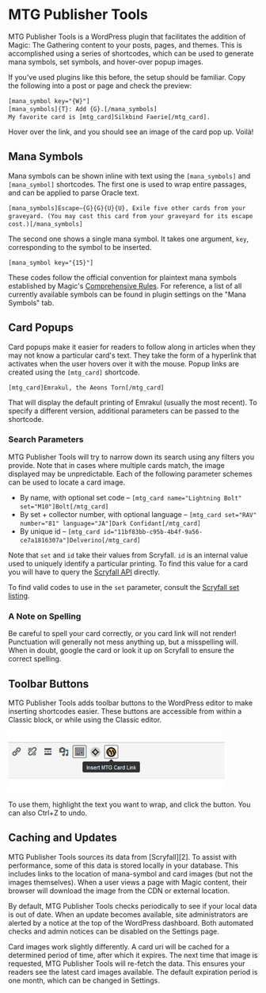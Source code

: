 # MTG Publisher Tools
MTG Publisher Tools is a WordPress plugin that facilitates the addition of Magic: The Gathering content to your posts, pages, and themes. This is accomplished using a series of shortcodes, which can be used to generate mana symbols, set symbols, and hover-over popup images.

If you've used plugins like this before, the setup should be familiar. Copy the following into a post or page and check the preview:

    [mana_symbol key="{W}"]
    [mana_symbols]{T}: Add {G}.[/mana_symbols]
    My favorite card is [mtg_card]Silkbind Faerie[/mtg_card].

Hover over the link, and you should see an image of the card pop up. Voilà!

## Mana Symbols
Mana symbols can be shown inline with text using the `[mana_symbols]` and `[mana_symbol]` shortcodes. The first one is used to wrap entire passages, and can be applied to parse Oracle text.

    [mana_symbols]Escape—{G}{G}{U}{U}, Exile five other cards from your graveyard. (You may cast this card from your graveyard for its escape cost.)[/mana_symbols]

The second one shows a single mana symbol. It takes one argument, `key`, corresponding to the symbol to be inserted.

    [mana_symbol key="{15}"]

These codes follow the official convention for plaintext mana symbols established by Magic's [Comprehensive Rules][1]. For reference, a list of all currently available symbols can be found in plugin settings on the "Mana Symbols" tab.

## Card Popups
Card popups make it easier for readers to follow along in articles when they may not know a particular card's text. They take the form of a hyperlink that activates when the user hovers over it with the mouse. Popup links are created using the `[mtg_card]` shortcode.

    [mtg_card]Emrakul, the Aeons Torn[/mtg_card]

That will display the default printing of Emrakul (usually the most recent). To specify a different version, additional parameters can be passed to the shortcode.

### Search Parameters
MTG Publisher Tools will try to narrow down its search using any filters you provide. Note that in cases where multiple cards match, the image displayed may be unpredictable. Each of the following parameter schemes can be used to locate a card image.

* By name, with optional set code – `[mtg_card name="Lightning Bolt" set="M10"]Bolt[/mtg_card]`
* By set + collector number, with optional language – `[mtg_card set="RAV" number="81" language="JA"]Dark Confidant[/mtg_card]`
* By unique id – `[mtg_card id="11bf83bb-c95b-4b4f-9a56-ce7a1816307a"]Delverino[/mtg_card]`

Note that `set` and `id` take their values from Scryfall. `id` is an internal value used to uniquely identify a particular printing. To find this value for a card you will have to query the [Scryfall API][4] directly.

To find valid codes to use in the `set` parameter, consult the [Scryfall set listing][3].

### A Note on Spelling
Be careful to spell your card correctly, or you card link will not render! Punctuation will generally not mess anything up, but a misspelling will. When in doubt, google the card or look it up on Scryfall to ensure the correct spelling.

## Toolbar Buttons
MTG Publisher Tools adds toolbar buttons to the WordPress editor to make inserting shortcodes easier. These buttons are accessible from within a Classic block, or while using the Classic editor.

![Editor toolbar with shortcode buttons](assets/img/card-link-tags-toolbar.png)

To use them, highlight the text you want to wrap, and click the button. You can also Ctrl+Z to undo.

## Caching and Updates
MTG Publisher Tools sources its data from [Scryfall][2]. To assist with performance, some of this data is stored locally in your database. This includes links to the location of mana-symbol and card images (but not the images themselves). When a user views a page with Magic content, their browser will download the image from the CDN or external location.

By default, MTG Publisher Tools checks periodically to see if your local data is out of date. When an update becomes available, site administrators are alerted by a notice at the top of the WordPress dashboard. Both automated checks and admin notices can be disabled on the Settings page.

Card images work slightly differently. A card uri will be cached for a determined period of time, after which it expires. The next time that image is requested, MTG Publisher Tools will re-fetch the data. This ensures your readers see the latest card images available. The default expiration period is one month, which can be changed in Settings.

[1]: http://magic.wizards.com/en/game-info/gameplay/rules-and-formats/rules
[3]: https://scryfall.com/sets
[4]: https://scryfall.com/docs/api